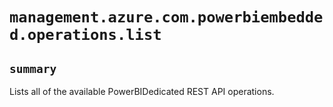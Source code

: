 # `management.azure.com.powerbiembedded.operations.list`

## `summary`
Lists all of the available PowerBIDedicated REST API operations.


